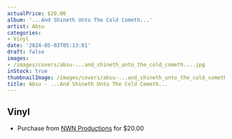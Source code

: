 ```yaml
---
actualPrice: $20.00
album: '...And Shineth Unto The Cold Cometh...'
artist: Absu
categories:
- Vinyl
date: '2024-05-03T05:13:01'
draft: false
images:
- /images/covers/absu-...and_shineth_unto_the_cold_cometh....jpg
inStock: true
thumbnailImage: /images/covers/absu-...and_shineth_unto_the_cold_cometh...-thumb.jpg
title: Absu - ...And Shineth Unto The Cold Cometh...
---
```


## Vinyl
* Purchase from [NWN Productions](http://shop.nwnprod.com/index.php?route=product/product&path=75&product_id=46226&sort=pd.name&order=ASC) for $20.00
